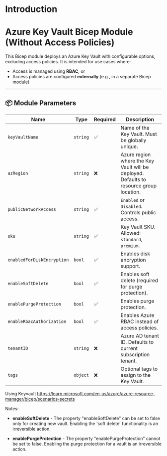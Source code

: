 # Introduction 
# Azure Key Vault Bicep Module (Without Access Policies)

This Bicep module deploys an Azure Key Vault with configurable options, excluding access policies. It is intended for use cases where:
- Access is managed using **RBAC**, or
- Access policies are configured **externally** (e.g., in a separate Bicep module)

---

## 📦 Module Parameters

| Name                      | Type    | Required | Description |
|---------------------------|---------|----------|-------------|
| `keyVaultName`            | `string` | ✅       | Name of the Key Vault. Must be globally unique. |
| `azRegion`                | `string` | ❌       | Azure region where the Key Vault will be deployed. Defaults to resource group location. |
| `publicNetworkAccess`     | `string` | ✅       | `Enabled` or `Disabled`. Controls public access. |
| `sku`                     | `string` | ✅       | Key Vault SKU. Allowed: `standard`, `premium`. |
| `enabledForDiskEncryption` | `bool` | ✅       | Enables disk encryption support. |
| `enableSoftDelete`        | `bool` | ✅       | Enables soft delete (required for purge protection). |
| `enablePurgeProtection`   | `bool` | ✅       | Enables purge protection. |
| `enableRbacAuthorization` | `bool` | ✅       | Enables Azure RBAC instead of access policies. |
| `tenantID`                | `string` | ❌       | Azure AD tenant ID. Defaults to current subscription tenant. |
| `tags`                    | `object` | ❌      | Optional tags to assign to the Key Vault. |


Using Keyvault
https://learn.microsoft.com/en-us/azure/azure-resource-manager/bicep/scenarios-secrets

Notes:

- **enableSoftDelete** - The property "enableSoftDelete" can be set to false only for creating new vault. Enabling the 'soft delete' functionality is an irreversible action.

- **enablePurgeProtection** - The property "enablePurgeProtection" cannot be set to false. Enabling the purge protection for a vault is an irreversible action.